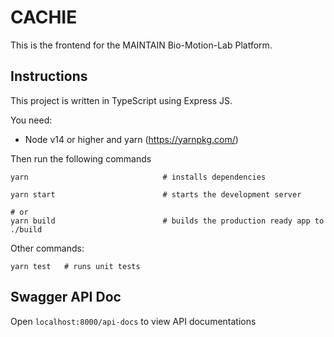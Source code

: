 # CACHIE

This is the frontend for the MAINTAIN Bio-Motion-Lab Platform.

## Instructions

This project is written in TypeScript using Express JS.

You need:

- Node v14 or higher and yarn (https://yarnpkg.com/)

Then run the following commands

```
yarn                              # installs dependencies

yarn start                        # starts the development server

# or
yarn build                        # builds the production ready app to ./build
```

Other commands:

```
yarn test   # runs unit tests
```

## Swagger API Doc
Open `localhost:8000/api-docs` to view API documentations